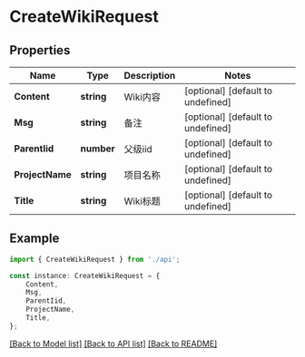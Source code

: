 # CreateWikiRequest


## Properties

Name | Type | Description | Notes
------------ | ------------- | ------------- | -------------
**Content** | **string** | Wiki内容 | [optional] [default to undefined]
**Msg** | **string** | 备注 | [optional] [default to undefined]
**ParentIid** | **number** | 父级iid | [optional] [default to undefined]
**ProjectName** | **string** | 项目名称 | [optional] [default to undefined]
**Title** | **string** | Wiki标题 | [optional] [default to undefined]

## Example

```typescript
import { CreateWikiRequest } from './api';

const instance: CreateWikiRequest = {
    Content,
    Msg,
    ParentIid,
    ProjectName,
    Title,
};
```

[[Back to Model list]](../README.md#documentation-for-models) [[Back to API list]](../README.md#documentation-for-api-endpoints) [[Back to README]](../README.md)
